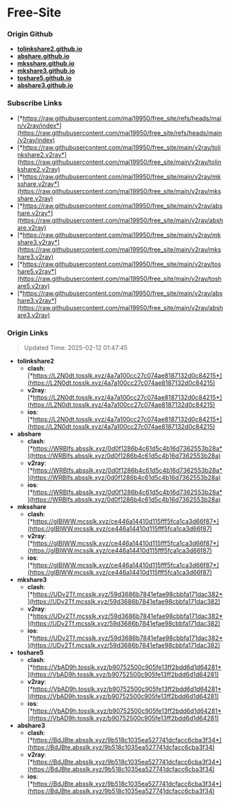 # Free-Site

### Origin Github

- [**tolinkshare2.github.io**](https://github.com/tolinkshare2/tolinkshare2.github.io)
- [**abshare.github.io**](https://github.com/abshare/abshare.github.io)
- [**mksshare.github.io**](https://github.com/mksshare/mksshare.github.io)
- [**mkshare3.github.io**](https://github.com/mkshare3/mkshare3.github.io)
- [**toshare5.github.io**](https://github.com/toshare5/toshare5.github.io)
- [**abshare3.github.io**](https://github.com/abshare3/abshare3.github.io)

### Subscribe Links

- [*https://raw.githubusercontent.com/mai19950/free_site/refs/heads/main/v2ray/index*](https://raw.githubusercontent.com/mai19950/free_site/refs/heads/main/v2ray/index)
- [*https://raw.githubusercontent.com/mai19950/free_site/main/v2ray/tolinkshare2.v2ray*](https://raw.githubusercontent.com/mai19950/free_site/main/v2ray/tolinkshare2.v2ray)
- [*https://raw.githubusercontent.com/mai19950/free_site/main/v2ray/mksshare.v2ray*](https://raw.githubusercontent.com/mai19950/free_site/main/v2ray/mksshare.v2ray)
- [*https://raw.githubusercontent.com/mai19950/free_site/main/v2ray/abshare.v2ray*](https://raw.githubusercontent.com/mai19950/free_site/main/v2ray/abshare.v2ray)
- [*https://raw.githubusercontent.com/mai19950/free_site/main/v2ray/mkshare3.v2ray*](https://raw.githubusercontent.com/mai19950/free_site/main/v2ray/mkshare3.v2ray)
- [*https://raw.githubusercontent.com/mai19950/free_site/main/v2ray/toshare5.v2ray*](https://raw.githubusercontent.com/mai19950/free_site/main/v2ray/toshare5.v2ray)
- [*https://raw.githubusercontent.com/mai19950/free_site/main/v2ray/abshare3.v2ray*](https://raw.githubusercontent.com/mai19950/free_site/main/v2ray/abshare3.v2ray)

### Origin Links

> Updated Time: 2025-02-12 01:47:45

- **tolinkshare2**
  - **clash**: [*https://L2N0dt.tosslk.xyz/4a7a100cc27c074ae8187132d0c84215*](https://L2N0dt.tosslk.xyz/4a7a100cc27c074ae8187132d0c84215)
  - **v2ray**: [*https://L2N0dt.tosslk.xyz/4a7a100cc27c074ae8187132d0c84215*](https://L2N0dt.tosslk.xyz/4a7a100cc27c074ae8187132d0c84215)
  - **ios**: [*https://L2N0dt.tosslk.xyz/4a7a100cc27c074ae8187132d0c84215*](https://L2N0dt.tosslk.xyz/4a7a100cc27c074ae8187132d0c84215)
- **abshare**
  - **clash**: [*https://WRBIfs.absslk.xyz/0d0f1286b4c61d5c4b16d7362553b28a*](https://WRBIfs.absslk.xyz/0d0f1286b4c61d5c4b16d7362553b28a)
  - **v2ray**: [*https://WRBIfs.absslk.xyz/0d0f1286b4c61d5c4b16d7362553b28a*](https://WRBIfs.absslk.xyz/0d0f1286b4c61d5c4b16d7362553b28a)
  - **ios**: [*https://WRBIfs.absslk.xyz/0d0f1286b4c61d5c4b16d7362553b28a*](https://WRBIfs.absslk.xyz/0d0f1286b4c61d5c4b16d7362553b28a)
- **mksshare**
  - **clash**: [*https://gIBIWW.mcsslk.xyz/ce446a14410d115fff5fca1ca3d66f87*](https://gIBIWW.mcsslk.xyz/ce446a14410d115fff5fca1ca3d66f87)
  - **v2ray**: [*https://gIBIWW.mcsslk.xyz/ce446a14410d115fff5fca1ca3d66f87*](https://gIBIWW.mcsslk.xyz/ce446a14410d115fff5fca1ca3d66f87)
  - **ios**: [*https://gIBIWW.mcsslk.xyz/ce446a14410d115fff5fca1ca3d66f87*](https://gIBIWW.mcsslk.xyz/ce446a14410d115fff5fca1ca3d66f87)
- **mkshare3**
  - **clash**: [*https://UDv2Tf.mcsslk.xyz/59d3686b7841efae98cbbfa171dac382*](https://UDv2Tf.mcsslk.xyz/59d3686b7841efae98cbbfa171dac382)
  - **v2ray**: [*https://UDv2Tf.mcsslk.xyz/59d3686b7841efae98cbbfa171dac382*](https://UDv2Tf.mcsslk.xyz/59d3686b7841efae98cbbfa171dac382)
  - **ios**: [*https://UDv2Tf.mcsslk.xyz/59d3686b7841efae98cbbfa171dac382*](https://UDv2Tf.mcsslk.xyz/59d3686b7841efae98cbbfa171dac382)
- **toshare5**
  - **clash**: [*https://VbAD9h.tosslk.xyz/b90752500c905fe13ff2bdd6d1d64281*](https://VbAD9h.tosslk.xyz/b90752500c905fe13ff2bdd6d1d64281)
  - **v2ray**: [*https://VbAD9h.tosslk.xyz/b90752500c905fe13ff2bdd6d1d64281*](https://VbAD9h.tosslk.xyz/b90752500c905fe13ff2bdd6d1d64281)
  - **ios**: [*https://VbAD9h.tosslk.xyz/b90752500c905fe13ff2bdd6d1d64281*](https://VbAD9h.tosslk.xyz/b90752500c905fe13ff2bdd6d1d64281)
- **abshare3**
  - **clash**: [*https://BdJBte.absslk.xyz/9b518c1035ea527741dcfacc6cba3f34*](https://BdJBte.absslk.xyz/9b518c1035ea527741dcfacc6cba3f34)
  - **v2ray**: [*https://BdJBte.absslk.xyz/9b518c1035ea527741dcfacc6cba3f34*](https://BdJBte.absslk.xyz/9b518c1035ea527741dcfacc6cba3f34)
  - **ios**: [*https://BdJBte.absslk.xyz/9b518c1035ea527741dcfacc6cba3f34*](https://BdJBte.absslk.xyz/9b518c1035ea527741dcfacc6cba3f34)
